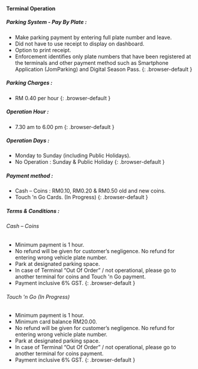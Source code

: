 #### Terminal Operation

##### Parking System - Pay By Plate :
* Make parking payment by entering full plate number and leave.
* Did not have to use receipt to display on dashboard.
* Option to print receipt.
* Enforcement identifies only plate numbers that have been registered at the terminals and other payment method such as Smartphone Application (JomParking) and Digital Season Pass.
{: .browser-default }

##### Parking Charges :
* RM 0.40 per hour
{: .browser-default }

##### Operation Hour :
* 7.30 am to 6.00 pm
{: .browser-default }

##### Operation Days :
* Monday to Sunday (including Public Holidays).
* No Operation : Sunday & Public Holiday
{: .browser-default }

##### Payment method :
* Cash – Coins : RM0.10, RM0.20 & RM0.50 old and new coins.
* Touch 'n Go Cards. (In Progress)
{: .browser-default }

##### Terms & Conditions :
###### Cash – Coins
* Minimum payment is 1 hour.
* No refund will be given for customer’s negligence. No refund for entering wrong vehicle plate number.
* Park at designated parking space.
* In case of Terminal “Out Of Order” / not operational, please go to another terminal for coins and Touch 'n Go payment.
* Payment inclusive 6% GST.
{: .browser-default }

###### Touch 'n Go (In Progress)
* Minimum payment is 1 hour.
* Minimum card balance RM20.00.
* No refund will be given for customer’s negligence. No refund for entering wrong vehicle plate number.
* Park at designated parking space.
* In case of Terminal “Out Of Order” / not operational, please go to another terminal for coins payment.
* Payment inclusive 6% GST.
{: .browser-default }
